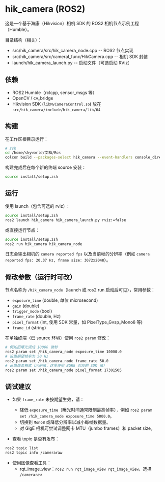 # hik_camera (ROS2)

这是一个基于海康（Hikvision）相机 SDK 的 ROS2 相机节点示例工程（Humble）。

目录结构（相关）：
- src/hik_camera/src/hik_camera_node.cpp  -- ROS2 节点实现
- src/hik_camera/src/cameral_func/HikCamera.cpp -- 相机 SDK 封装
- launch/hik_camera_launch.py -- 启动文件（可选启动 RViz）

## 依赖
- ROS2 Humble（rclcpp, sensor_msgs 等）
- OpenCV / cv_bridge
- Hikvision SDK (`libMvCameraControl.so`) 放在 `src/hik_camera/include/hik_camera/lib/64`

## 构建
在工作区根目录运行：

```bash
# zsh
cd /home/skyworld/文档/Ros
colcon build --packages-select hik_camera --event-handlers console_direct+
```

构建完成后在每个新的终端 source 安装：

```bash
source install/setup.zsh
```

## 运行
使用 launch（包含可选的 rviz）:

```bash
source install/setup.zsh
ros2 launch hik_camera hik_camera_launch.py rviz:=false
```

或直接运行节点：

```bash
source install/setup.zsh
ros2 run hik_camera hik_camera_node
```

日志会输出相机的 `camera reported fps` 以及当前帧的分辨率（例如 `camera reported fps: 20.37 Hz, frame size: 3072x2048`）。

## 修改参数（运行时可改）
节点名称为 `/hik_camera_node`（launch 或 ros2 run 启动后可见），常用参数：

- `exposure_time` (double, 单位 microsecond)
- `gain` (double)
- `trigger_mode` (bool)
- `frame_rate` (double, Hz)
- `pixel_format` (int, 使用 SDK 常量，如 PixelType_Gvsp_Mono8 等)
- `frame_id` (string)

在单独终端（已 source 环境）使用 `ros2 param` 修改：

```bash
# 例如把曝光调成 10000 微秒
ros2 param set /hik_camera_node exposure_time 10000.0
# 设置期望帧率为 50 Hz
ros2 param set /hik_camera_node frame_rate 50.0
# 设置像素格式（示例值，这里使用 BGR8 对应的 SDK 值）
ros2 param set /hik_camera_node pixel_format 17301505
```


## 调试建议
- 如果 `frame_rate` 未按期望生效，请：
  - 降低 `exposure_time`（曝光时间通常限制最高帧率），例如 `ros2 param set /hik_camera_node exposure_time 5000.0`。
  - 切换到 `Mono8` 或降低分辨率以减小每帧数据量。
  - 对 GigE 相机可尝试调整网卡 MTU（jumbo frames）和 packet size。

- 查看 topic 是否有发布：

```bash
ros2 topic list
ros2 topic info /cameraraw
```

- 使用图像查看工具：
  - rqt_image_view：`ros2 run rqt_image_view rqt_image_view`，选择 `/cameraraw`

